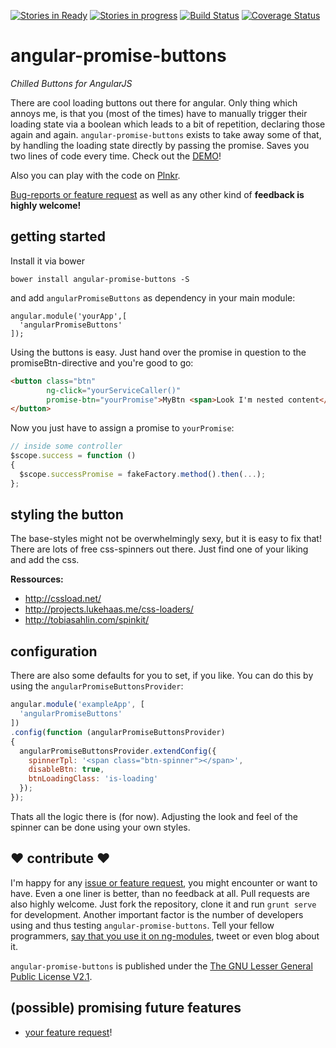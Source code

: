 [![Stories in Ready](https://badge.waffle.io/johannesjo/angular-promise-buttons.svg?label=ready&title=Ready)](http://waffle.io/johannesjo/angular-promise-buttons)
[![Stories in progress](https://badge.waffle.io/johannesjo/angular-promise-buttons.svg?label=in%20progress&title=In%20Progress)](http://waffle.io/johannesjo/angular-promise-buttons)
[![Build Status](https://travis-ci.org/johannesjo/angular-promise-buttons.svg)](https://travis-ci.org/johannesjo/angular-promise-buttons)
[![Coverage Status](https://coveralls.io/repos/johannesjo/angular-promise-buttons/badge.svg?branch=master)](https://coveralls.io/r/johannesjo/angular-promise-buttons?branch=master)

angular-promise-buttons
===========

*Chilled Buttons for AngularJS*

There are cool loading buttons out there for angular. Only thing which annoys me, is that you (most of the times) have to manually trigger their loading state via a boolean which leads to a bit of repetition, declaring those again and again. ```angular-promise-buttons``` exists to take away some of that, by handling the loading state directly by passing the promise. Saves you two lines of code every time. Check out the [DEMO](http://johannesjo.github.io/angular-promise-buttons/#demo)!

Also you can play with the code on [Plnkr](http://plnkr.co/edit/yKrlohXVL15fRjTjZHBJ?p=preview).


[Bug-reports or feature request](https://github.com/johannesjo/angular-promise-buttons/issues) as well as any other kind of **feedback is highly welcome!**

## getting started

Install it via bower
```
bower install angular-promise-buttons -S
```
and add `angularPromiseButtons` as dependency in your main module:
```
angular.module('yourApp',[
  'angularPromiseButtons'
]);
```

Using the buttons is easy. Just hand over the promise in question to the promiseBtn-directive and you're good to go:

```html
<button class="btn"
        ng-click="yourServiceCaller()"
        promise-btn="yourPromise">MyBtn <span>Look I'm nested content</span>
</button>
```
Now you just have to assign a promise to ```yourPromise```:
```javascript
// inside some controller
$scope.success = function ()
{
  $scope.successPromise = fakeFactory.method().then(...);
};
```

## styling the button
The base-styles might not be overwhelmingly sexy, but it is easy to fix that! There are lots of free css-spinners out there. Just find one of your liking and add the css.

**Ressources:**
* http://cssload.net/
* http://projects.lukehaas.me/css-loaders/
* http://tobiasahlin.com/spinkit/


## configuration
There are also some defaults for you to set, if you like. You can do this by using the ```angularPromiseButtonsProvider```:
```javascript
angular.module('exampleApp', [
  'angularPromiseButtons'
])
.config(function (angularPromiseButtonsProvider)
{
  angularPromiseButtonsProvider.extendConfig({
    spinnerTpl: '<span class="btn-spinner"></span>',
    disableBtn: true,
    btnLoadingClass: 'is-loading'
  });
});
```
Thats all the logic there is (for now). Adjusting the look and feel of the spinner can be done using your own styles.


## ❤ contribute ❤
I'm happy for any [issue or feature request](https://github.com/johannesjo/angular-promise-buttons/issues), you might encounter or want to have. Even a one liner is better, than no feedback at all. Pull requests are also highly welcome. Just fork the repository, clone it and run `grunt serve` for development. Another important factor is the number of developers using and thus testing `angular-promise-buttons`. Tell your fellow programmers, [say that you use it on ng-modules](http://ngmodules.org/modules/angular-promise-buttons), tweet or even blog about it.

`angular-promise-buttons` is published under the [The GNU Lesser General Public License V2.1](https://github.com/johannesjo/angular-promise-buttons/blob/master/LICENSE).

## (possible) promising future features
* [your feature request](https://github.com/johannesjo/angular-promise-buttons/issues)!
